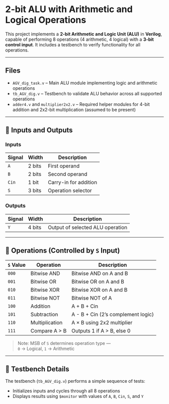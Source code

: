 # 2-bit ALU with Arithmetic and Logical Operations

This project implements a **2-bit Arithmetic and Logic Unit (ALU)** in **Verilog**, capable of performing 8 operations (4 arithmetic, 4 logical) with a **3-bit control input**. It includes a testbench to verify functionality for all operations.

---

##  Files

- `AGV_dig_task.v` – Main ALU module implementing logic and arithmetic operations  
- `tb_AGV_dig.v` – Testbench to validate ALU behavior across all supported operations  
- `adder4.v` and `multiplier2x2.v` – Required helper modules for 4-bit addition and 2x2-bit multiplication (assumed to be present)

---

## 🔌 Inputs and Outputs

### Inputs

| Signal | Width | Description                           |
|--------|--------|---------------------------------------|
| `A`    | 2 bits | First operand                         |
| `B`    | 2 bits | Second operand                        |
| `Cin`  | 1 bit  | Carry-in for addition                 |
| `S`    | 3 bits | Operation selector                    |

### Outputs

| Signal | Width | Description                           |
|--------|--------|---------------------------------------|
| `Y`    | 4 bits | Output of selected ALU operation      |

---

## 🔧 Operations (Controlled by `S` Input)

| `S` Value | Operation       | Description                             |
|-----------|------------------|-----------------------------------------|
| `000`     | Bitwise AND      | Bitwise AND on A and B                  |
| `001`     | Bitwise OR       | Bitwise OR on A and B                   |
| `010`     | Bitwise XOR      | Bitwise XOR on A and B                  |
| `011`     | Bitwise NOT      | Bitwise NOT of A                        |
| `100`     | Addition          | A + B + Cin                             |
| `101`     | Subtraction       | A - B + Cin (2’s complement logic)      |
| `110`     | Multiplication    | A × B using 2x2 multiplier              |
| `111`     | Compare A > B     | Outputs 1 if A > B, else 0              |

> Note: MSB of `S` determines operation type —  
> `0` → Logical, `1` → Arithmetic

---

## 🧪 Testbench Details

The testbench (`tb_AGV_dig.v`) performs a simple sequence of tests:

- Initializes inputs and cycles through all 8 operations
- Displays results using `$monitor` with values of `A`, `B`, `Cin`, `S`, and `Y`

